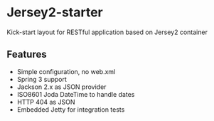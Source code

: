 Jersey2-starter
===============

Kick-start layout for RESTful application based on Jersey2 container

Features
--------

* Simple configuration, no web.xml
* Spring 3 support
* Jackson 2.x as JSON provider
* ISO8601 Joda DateTime to handle dates
* HTTP 404 as JSON
* Embedded Jetty for integration tests
